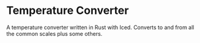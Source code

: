 # Temperature Converter

A temperature converter written in Rust with Iced. Converts to and from all the common scales plus some others.
